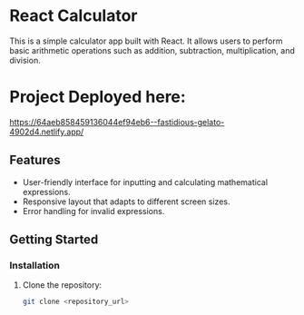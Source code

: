 # React Calculator

This is a simple calculator app built with React. It allows users to perform basic arithmetic operations such as addition, subtraction, multiplication, and division.

# Project Deployed here:
https://64aeb858459136044ef94eb6--fastidious-gelato-4902d4.netlify.app/

## Features

- User-friendly interface for inputting and calculating mathematical expressions.
- Responsive layout that adapts to different screen sizes.
- Error handling for invalid expressions.

## Getting Started

### Installation

1. Clone the repository:

   ```bash
   git clone <repository_url>
